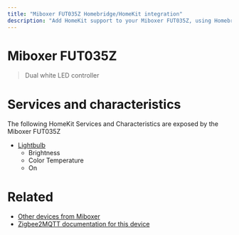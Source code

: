 ```yaml
---
title: "Miboxer FUT035Z Homebridge/HomeKit integration"
description: "Add HomeKit support to your Miboxer FUT035Z, using Homebridge, Zigbee2MQTT and homebridge-z2m."
---
```

<!---
This file has been GENERATED using src/docgen/docgen.ts
DO NOT EDIT THIS FILE MANUALLY!
-->
# Miboxer FUT035Z
> Dual white LED controller


# Services and characteristics
The following HomeKit Services and Characteristics are exposed by
the Miboxer FUT035Z

* [Lightbulb](../../light.md)
  * Brightness
  * Color Temperature
  * On


# Related
* [Other devices from Miboxer](../index.md#miboxer)
* [Zigbee2MQTT documentation for this device](https://www.zigbee2mqtt.io/devices/FUT035Z.html)